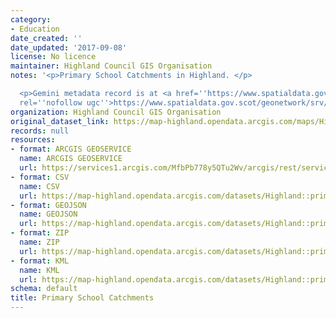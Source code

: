 ```yaml
---
category:
- Education
date_created: ''
date_updated: '2017-09-08'
license: No licence
maintainer: Highland Council GIS Organisation
notes: '<p>Primary School Catchments in Highland. </p>

  <p>Gemini metadata record is at <a href=''https://www.spatialdata.gov.scot/geonetwork/srv/eng/catalog.search#/metadata/37631a4c-9490-4a1d-9772-d55d51ac0f06''
  rel=''nofollow ugc''>https://www.spatialdata.gov.scot/geonetwork/srv/eng/catalog.search#/metadata/37631a4c-9490-4a1d-9772-d55d51ac0f06</a>.</p>'
organization: Highland Council GIS Organisation
original_dataset_link: https://map-highland.opendata.arcgis.com/maps/Highland::primary-school-catchments
records: null
resources:
- format: ARCGIS GEOSERVICE
  name: ARCGIS GEOSERVICE
  url: https://services1.arcgis.com/MfbPb778y5QTu2Wv/arcgis/rest/services/PrimarySchoolCatchments/FeatureServer/0
- format: CSV
  name: CSV
  url: https://map-highland.opendata.arcgis.com/datasets/Highland::primary-school-catchments.csv?outSR=%7B%22latestWkid%22%3A27700%2C%22wkid%22%3A27700%7D
- format: GEOJSON
  name: GEOJSON
  url: https://map-highland.opendata.arcgis.com/datasets/Highland::primary-school-catchments.geojson?outSR=%7B%22latestWkid%22%3A27700%2C%22wkid%22%3A27700%7D
- format: ZIP
  name: ZIP
  url: https://map-highland.opendata.arcgis.com/datasets/Highland::primary-school-catchments.zip?outSR=%7B%22latestWkid%22%3A27700%2C%22wkid%22%3A27700%7D
- format: KML
  name: KML
  url: https://map-highland.opendata.arcgis.com/datasets/Highland::primary-school-catchments.kml?outSR=%7B%22latestWkid%22%3A27700%2C%22wkid%22%3A27700%7D
schema: default
title: Primary School Catchments
---
```

